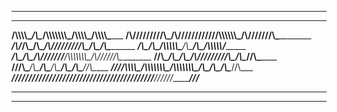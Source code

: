 ____________________________________________________________________________________________________
____________________________________________________________________________________________________
________/\\\\\\\\\__/\\\______________/\\\\\\\\\\\\\\\_____/\\\\\\\\\_______/\\\\\\\\\______________
______/\\\////////__\/\\\_____________\/\\\///////////____/\\\\\\\\\\\\\___/\\\///////\\\___________
_____/\\\/___________\/\\\_____________\/\\\______________/\\\/////////\\\_\/\\\_____\/\\\__________
_____/\\\_____________\/\\\_____________\/\\\\\\\\\\\_____\/\\\_______\/\\\_\/\\\\\\\\\\\/__________
_____\/\\\_____________\/\\\_____________\/\\\///////______\/\\\\\\\\\\\\\\\_\/\\\//////\\\_________
______\//\\\____________\/\\\_____________\/\\\_____________\/\\\/////////\\\_\/\\\____\//\\\_______
________\///\\\__________\/\\\_____________\/\\\_____________\/\\\_______\/\\\_\/\\\_____\//\\\_____
___________\////\\\\\\\\\_\/\\\\\\\\\\\\\\\_\/\\\\\\\\\\\\\\\_\/\\\_______\/\\\_\/\\\______\//\\\___
_______________\/////////__\///////////////__\///////////////__\///________\///__\///________\///___
____________________________________________________________________________________________________
____________________________________________________________________________________________________
